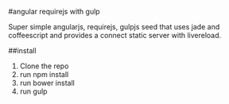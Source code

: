 #angular requirejs with gulp

Super simple angularjs, requirejs, gulpjs seed that uses jade and coffeescript and provides a connect static server with livereload.

##install

	
1. Clone the repo
2. run npm install
3. run bower install
4. run gulp
